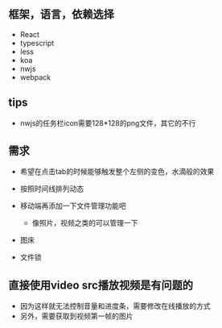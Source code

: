 ## 框架，语言，依赖选择
+ React
+ typescript
+ less
+ koa
+ nwjs
+ webpack

## tips
+ nwjs的任务栏icon需要128*128的png文件，其它的不行

## 需求
+ 希望在点击tab的时候能够触发整个左侧的变色，水滴般的效果
+ 按照时间线排列动态

+ 移动端再添加一下文件管理功能吧
  + 像照片，视频之类的可以管理一下

+ 图床

+ 文件锁

## 直接使用video src播放视频是有问题的
+ 因为这样就无法控制音量和进度条，需要修改在线播放的方式
+ 另外，需要获取到视频第一帧的图片
